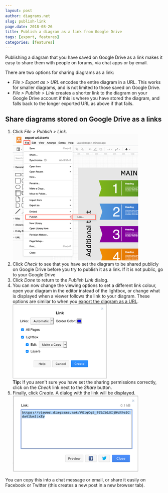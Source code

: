 ```yaml
---
layout: post
author: diagrams.net
slug: publish-link
page.date: 2018-08-26
title: Publish a diagram as a link from Google Drive
tags: [export, features]
categories: [features]
---
```


Publishing a diagram that you have saved on Google Drive as a link makes it easy to share them with people on forums, via chat apps or by email.

There are two options for sharing diagrams as a link:
- _File > Export as > URL_ encodes the entire diagram in a URL. This works for smaller diagrams, and is not limited to those saved on Google Drive.
- _File > Publish > Link_ creates a shorter link to the diagram on your Google Drive account if this is where you have stored the diagram, and falls back to the longer exported URL as above if that fails.

## Share diagrams stored on Google Drive as a links

1. Click _File > Publish > Link_.
<br /><img src="/assets/img/blog/file-publish-link.png" style="width=100%;max-width:400px;height:auto;" alt="Publish your diagram stored on Google Drive as a link">
2. Click _Check_ to see that you have set the diagram to be shared publicly on Google Drive before you try to publish it as a link. If it is not public, go to your Google Drive
3. Click _Done_ to return to the _Publish Link_ dialog.
4. You can now change the viewing options to set a different link colour, open your diagram in the editor instead of the lightbox, or change what is displayed when a viewer follows the link to your diagram. These options are similar to when you [export the diagram as a URL](/blog/export-url.html).
<br /><img src="/assets/img/blog/publish-link-options.png" style="width=100%;max-width:300px;height:auto;" alt="Viewer options when publishing your diagram as a link from Google Drive">
<br />**Tip:** If you aren't sure you have set the sharing permissions correctly, click on the _Check_ link next to the _Share_ button.
5. Finally, click _Create_. A dialog with the link will be displayed.
<br /><img src="/assets/img/blog/google-drive-published-link.png" style="width=100%;max-width:400px;height:auto;" alt="The shorter link when published from a diagram stored on Google Drive">

You can copy this into a chat message or email, or share it easily on Facebook or Twitter (this creates a new post in a new browser tab).
